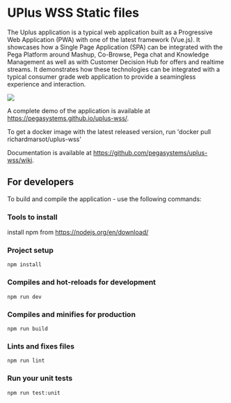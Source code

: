 # UPlus WSS Static files

The Uplus application is a typical web application built as a Progressive Web Application (PWA) with one of the latest framework (Vue.js). It showcases how a Single Page Application (SPA) can be integrated with the Pega Platform around Mashup, Co-Browse, Pega chat and Knowledge Management as well as with Customer Decision Hub for offers and realtime streams. It demonstrates how these technologies can be integrated with a typical consumer grade web application to provide a seamingless experience and interaction.

![](https://github.com/pegasystems/uplus-wss/workflows/Main%20workflow/badge.svg)

A complete demo of the application is available at https://pegasystems.github.io/uplus-wss/.

To get a docker image with the latest released version, run 'docker pull richardmarsot/uplus-wss'

Documentation is available at https://github.com/pegasystems/uplus-wss/wiki.

## For developers

To build and compile the application - use the following commands:

### Tools to install

install npm from https://nodejs.org/en/download/

### Project setup

```
npm install
```

### Compiles and hot-reloads for development

```
npm run dev
```

### Compiles and minifies for production

```
npm run build
```

### Lints and fixes files

```
npm run lint
```

### Run your unit tests

```
npm run test:unit
```
